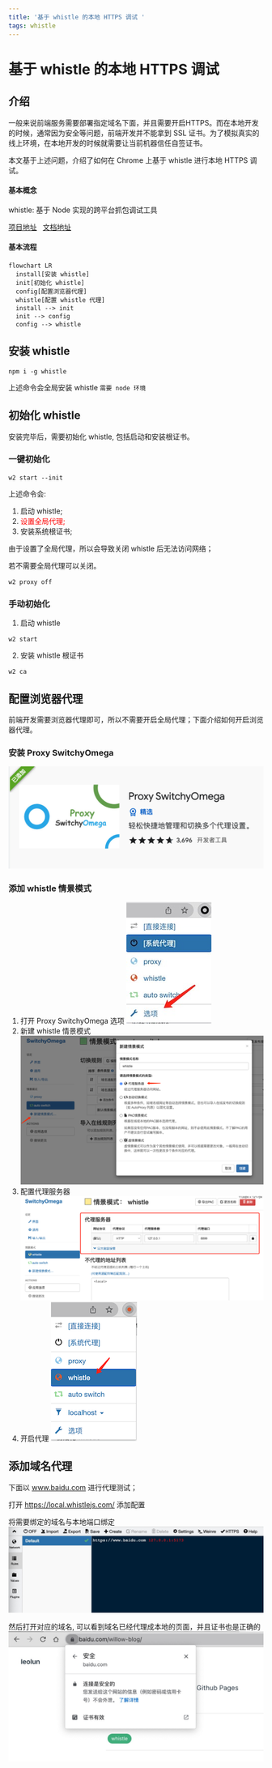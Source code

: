 ```yaml
---
title: '基于 whistle 的本地 HTTPS 调试 '
tags: whistle
---
```

# 基于 whistle 的本地 HTTPS 调试 
## 介绍
一般来说前端服务需要部署指定域名下面，并且需要开启HTTPS。而在本地开发的时候，通常因为安全等问题，前端开发并不能拿到 SSL 证书。为了模拟真实的线上环境，在本地开发的时候就需要让当前机器信任自签证书。

本文基于上述问题，介绍了如何在 Chrome 上基于 whistle 进行本地 HTTPS 调试。

#### 基本概念
whistle: 基于 Node 实现的跨平台抓包调试工具

[项目地址](https://github.com/avwo/whistle)
&nbsp;
[文档地址](https://wproxy.org/whistle/)

#### 基本流程
```mermaid
flowchart LR
  install[安装 whistle]
  init[初始化 whistle]
  config[配置浏览器代理]
  whistle[配置 whistle 代理]
  install --> init
  init --> config
  config --> whistle
```

## 安装 whistle
```shell
npm i -g whistle
```
上述命令会全局安装 whistle `需要 node 环境`
## 初始化 whistle
安装完毕后，需要初始化 whistle, 包括启动和安装根证书。

### 一键初始化
```shell
w2 start --init
```
上述命令会:
1. 启动 whistle;
2. <font color="red">设置全局代理;</font>
3. 安装系统根证书;

由于设置了全局代理，所以会导致关闭 whistle 后无法访问网络；

若不需要全局代理可以关闭。
```shell
w2 proxy off
```

### 手动初始化
1. 启动 whistle
```shell
w2 start
```
2. 安装 whistle 根证书
```shell
w2 ca
```

## 配置浏览器代理
前端开发需要浏览器代理即可，所以不需要开启全局代理；下面介绍如何开启浏览器代理。

### 安装 Proxy SwitchyOmega
![Proxy SwitchyOmega](../assets/local-https-debug/proxy-switchyomega.png)
### 添加 whistle 情景模式
1. 打开 Proxy SwitchyOmega 选项
![打开选项](../assets/local-https-debug/open-options.png)
2. 新建 whistle 情景模式
![新建模式](../assets/local-https-debug/new-mode.png)
3. 配置代理服务器
![打开选项](../assets/local-https-debug/set-proxy.png)
4. 开启代理
![打开代理](../assets/local-https-debug/open-proxy.png)

## 添加域名代理
下面以 www.baidu.com 进行代理测试；

打开 https://local.whistlejs.com/ 添加配置

将需要绑定的域名与本地端口绑定
![打开whistle](../assets/local-https-debug/set-whistle.png)

然后打开对应的域名, 可以看到域名已经代理成本地的页面，并且证书也是正确的
![打开whistle](../assets/local-https-debug/open-result.png)